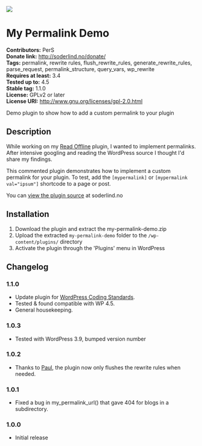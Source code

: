 <a href="https://travis-ci.org/soderlind/my-permalink-demo"><img src="https://travis-ci.org/soderlind/my-permalink-demo.svg?branch=master" /></a>
# My Permalink Demo #
**Contributors:** PerS  
**Donate link:** http://soderlind.no/donate/  
**Tags:**  permalink, rewrite rules, flush_rewrite_rules, generate_rewrite_rules, parse_request, permalink_structure, query_vars, wp_rewrite   
**Requires at least:** 3.4  
**Tested up to:** 4.5  
**Stable tag:** 1.1.0  
**License:** GPLv2 or later  
**License URI:** http://www.gnu.org/licenses/gpl-2.0.html  

Demo plugin to show how to add a custom permalink to your plugin


## Description ##

While working on my [Read Offline](http://wordpress.org/extend/plugins/read-offline/) plugin, I wanted to implement permalinks. After intensive googling and reading the WordPress source I thought I'd share my findings.

This commented plugin demonstrates how to implement a custom permalink for your plugin. To test, add the `[mypermalink]` or `[mypermalink val="ipsum"]` shortcode to a page or post.

You can [view the plugin source](http://soderlind.no/archives/2012/11/01/wordpress-plugins-and-permalinks-how-to-use-pretty-links-in-your-plugin/) at soderlind.no


## Installation ##

1. Download the plugin and extract the my-permalink-demo.zip
1. Upload the extracted `my-permalink-demo` folder to the `/wp-content/plugins/` directory
1. Activate the plugin through the 'Plugins' menu in WordPress


## Changelog ##

### 1.1.0 ###
* Update plugin for [WordPress Coding Standards](https://make.wordpress.org/core/handbook/best-practices/coding-standards/).
* Tested & found compatible with WP 4.5.
* General housekeeping.

### 1.0.3 ###
* Tested with WordPress 3.9, bumped version number

### 1.0.2 ###
* Thanks to [Paul](http://soderlind.no/read-offline/comment-page-1/#comment-209996), the plugin now only flushes the rewrite rules when needed.

### 1.0.1 ###
* Fixed a bug in my_permalink_url() that gave 404 for blogs in a subdirectory.

### 1.0.0 ###
* Initial release
